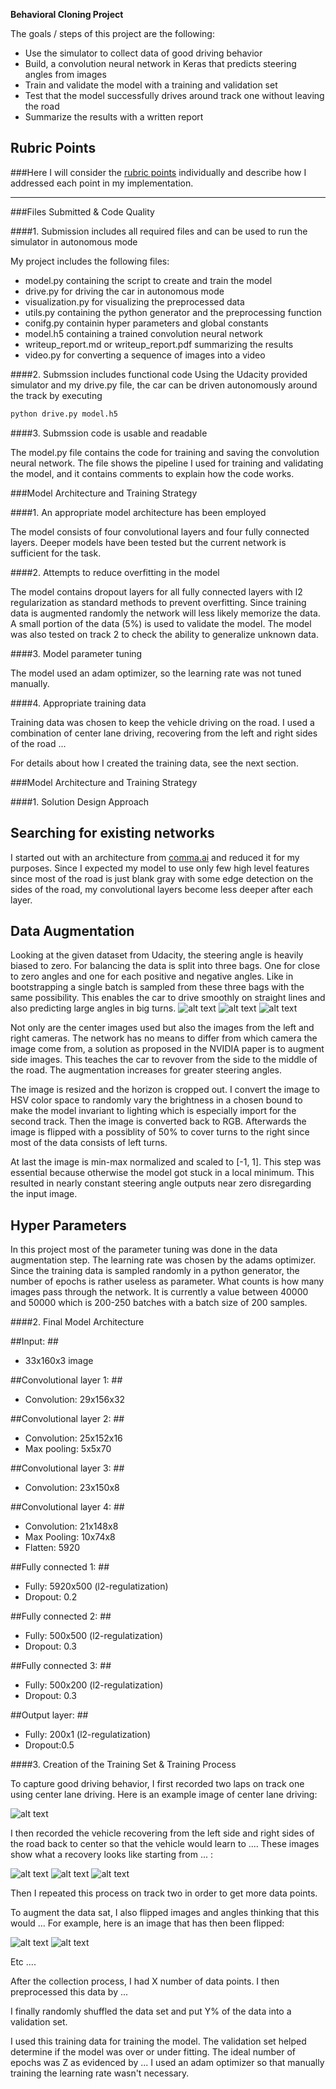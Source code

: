 
**Behavioral Cloning Project**

The goals / steps of this project are the following:
* Use the simulator to collect data of good driving behavior
* Build, a convolution neural network in Keras that predicts steering angles from images
* Train and validate the model with a training and validation set
* Test that the model successfully drives around track one without leaving the road
* Summarize the results with a written report


[//]: # (Image References)

[image1]: ./doc_images/0_left_angles.png "Left angles"
[image2]: ./doc_images/0_near_zero_angles.png "Near zero angles"
[image3]: ./doc_images/0_right_angles.png  "Right angles"
[image4]: ./doc_images/1_preprocessing.png "Preprocessing and predicted angles"
[image5]: ./examples/placeholder_small.png "Recovery Image"
[image6]: ./examples/placeholder_small.png "Normal Image"
[image7]: ./examples/placeholder_small.png "Flipped Image"

## Rubric Points
###Here I will consider the [rubric points](https://review.udacity.com/#!/rubrics/432/view) individually and describe how I addressed each point in my implementation.  

---
###Files Submitted & Code Quality

####1. Submission includes all required files and can be used to run the simulator in autonomous mode

My project includes the following files:
* model.py containing the script to create and train the model
* drive.py for driving the car in autonomous mode
* visualization.py for visualizing the preprocessed data
* utils.py containing the python generator and the preprocessing function
* conifg.py containin hyper parameters and global constants
* model.h5 containing a trained convolution neural network
* writeup_report.md or writeup_report.pdf summarizing the results
* video.py for converting a sequence of images into a video

####2. Submssion includes functional code
Using the Udacity provided simulator and my drive.py file, the car can be driven autonomously around the track by executing 
```sh
python drive.py model.h5
```

####3. Submssion code is usable and readable

The model.py file contains the code for training and saving the convolution neural network. The file shows the pipeline I used for training and validating the model, and it contains comments to explain how the code works.

###Model Architecture and Training Strategy

####1. An appropriate model architecture has been employed

The model consists of four convolutional layers and four fully connected layers. Deeper models have been tested but the current network is sufficient for the task.


####2. Attempts to reduce overfitting in the model

The model contains dropout layers for all fully connected layers with l2 regularization as standard methods to prevent overfitting. 
Since training data is augmented randomly the network will less likely memorize the data. 
A small portion of the data (5%) is used to validate the model. The model was also tested on track 2 to check the ability to generalize unknown data.

####3. Model parameter tuning

The model used an adam optimizer, so the learning rate was not tuned manually.

####4. Appropriate training data

Training data was chosen to keep the vehicle driving on the road. I used a combination of center lane driving, recovering from the left and right sides of the road ... 

For details about how I created the training data, see the next section. 

###Model Architecture and Training Strategy

####1. Solution Design Approach

## Searching for existing networks
I started out with an architecture from [comma.ai](https://github.com/commaai/research/blob/master/train_steering_model.py) and reduced it for my purposes. Since I expected my model to use only few high level features since most of the road is just blank gray with some edge detection on the sides of the road, my convolutional layers become less deeper after each layer.

## Data Augmentation
Looking at the given dataset from Udacity, the steering angle is heavily biased to zero. For balancing the data is split into three bags. One for close to zero angles and one for each positive and negative angles. Like in bootstrapping a single batch is sampled from these three bags with the same possibility. This enables the car to drive smoothly on straight lines and also predicting large angles in big turns.
![alt text][image1]
![alt text][image2]
![alt text][image3]

Not only are the center images used but also the images from the left and right cameras. The network has no means to differ from which camera the image come from, a solution as proposed in the NVIDIA paper is to augment side images. This teaches the car to revover from the side to the middle of the road. The augmentation increases for greater steering angles. 

The image is resized and the horizon is cropped out. I convert the image to HSV color space to randomly vary the brightness in a chosen bound to make the model invariant to lighting which is especially import for the second track. Then the image is converted back to RGB. Afterwards the image is flipped with a possiblity of 50% to cover turns to the right since most of the data consists of left turns. 

At last the image is min-max normalized and scaled to [-1, 1]. This step was essential because otherwise the model got stuck in a local minimum. This resulted in nearly constant steering angle outputs near zero disregarding the input image.

## Hyper Parameters
In this project most of the parameter tuning was done in the data augmentation step. The learning rate was chosen by the adams optimizer. Since the training data is sampled randomly in a python generator, the number of epochs is rather useless as parameter. What counts is how many images pass through the network. It is currently a value between 40000 and 50000 which is 200-250 batches with a batch size of 200 samples.


####2. Final Model Architecture

##Input: ##  
- 33x160x3 image

##Convolutional layer 1: ##  
- Convolution: 29x156x32

##Convolutional layer 2: ##  
- Convolution: 25x152x16
- Max pooling: 5x5x70

##Convolutional layer 3: ##
- Convolution: 23x150x8

##Convolutional layer 4: ##    
- Convolution: 21x148x8
- Max Pooling: 10x74x8
- Flatten: 5920

##Fully connected 1: ##
- Fully: 5920x500 (l2-regulatization)
- Dropout: 0.2

##Fully connected 2: ##
- Fully: 500x500 (l2-regulatization)
- Dropout: 0.3

##Fully connected 3: ##
- Fully: 500x200 (l2-regulatization)
- Dropout: 0.3

##Output layer: ##  
- Fully: 200x1 (l2-regulatization)
- Dropout:0.5

####3. Creation of the Training Set & Training Process

To capture good driving behavior, I first recorded two laps on track one using center lane driving. Here is an example image of center lane driving:

![alt text][image2]

I then recorded the vehicle recovering from the left side and right sides of the road back to center so that the vehicle would learn to .... These images show what a recovery looks like starting from ... :

![alt text][image3]
![alt text][image4]
![alt text][image5]

Then I repeated this process on track two in order to get more data points.

To augment the data sat, I also flipped images and angles thinking that this would ... For example, here is an image that has then been flipped:

![alt text][image6]
![alt text][image7]

Etc ....

After the collection process, I had X number of data points. I then preprocessed this data by ...


I finally randomly shuffled the data set and put Y% of the data into a validation set. 

I used this training data for training the model. The validation set helped determine if the model was over or under fitting. The ideal number of epochs was Z as evidenced by ... I used an adam optimizer so that manually training the learning rate wasn't necessary.
